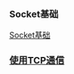 ### Socket基础
[Socket基础](https://github.com/ningbaoqi/ComputerNetWork/blob/master/README-socket.md)
### [使用TCP通信](https://github.com/ningbaoqi/ComputerNetWork/blob/master/README-tcp1.md)
